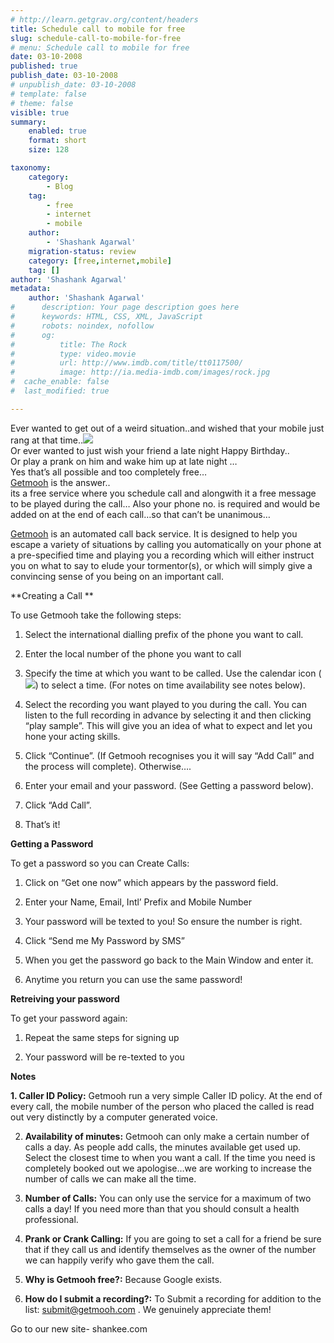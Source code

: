 ```yaml
---
# http://learn.getgrav.org/content/headers
title: Schedule call to mobile for free
slug: schedule-call-to-mobile-for-free
# menu: Schedule call to mobile for free
date: 03-10-2008
published: true
publish_date: 03-10-2008
# unpublish_date: 03-10-2008
# template: false
# theme: false
visible: true
summary:
    enabled: true
    format: short
    size: 128

taxonomy:
    category:
        - Blog
    tag:
        - free
        - internet
        - mobile
    author:
        - 'Shashank Agarwal'
    migration-status: review
    category: [free,internet,mobile]
    tag: []
author: 'Shashank Agarwal'
metadata:
    author: 'Shashank Agarwal'
#      description: Your page description goes here
#      keywords: HTML, CSS, XML, JavaScript
#      robots: noindex, nofollow
#      og:
#          title: The Rock
#          type: video.movie
#          url: http://www.imdb.com/title/tt0117500/
#          image: http://ia.media-imdb.com/images/rock.jpg
#  cache_enable: false
#  last_modified: true

---
```


Ever wanted to get out of a weird situation..and wished that your mobile just rang at that time..[![](http://2.bp.blogspot.com/_V2JZuLkPrjQ/SOW2VF-udiI/AAAAAAAADkY/NSW5bhkA5gM/s320/getmooh.png)](http://2.bp.blogspot.com/_V2JZuLkPrjQ/SOW2VF-udiI/AAAAAAAADkY/NSW5bhkA5gM/s1600-h/getmooh.png)  
Or ever wanted to just wish your friend a late night Happy Birthday..  
Or play a prank on him and wake him up at late night …  
Yes that’s all possible and too completely free…  
[Getmooh](http://www.getmooh.com/) is the answer..  
its a free service where you schedule call and alongwith it a free message to be played during the call… Also your phone no. is required and would be added on at the end of each call…so that can’t be unanimous…

[Getmooh](http://www.getmooh.com/) is an automated call back service. It is designed to help you escape a variety of situations by calling you automatically on your phone at a pre-specified time and playing you a recording which will either instruct you on what to say to elude your tormentor(s), or which will simply give a convincing sense of you being on an important call.

**Creating a Call **

To use Getmooh take the following steps:

1. Select the international dialling prefix of the phone you want to call.

2. Enter the local number of the phone you want to call

3. Specify the time at which you want to be called. Use the calendar icon (![](http://www.getmooh.com/img/cal.gif)) to select a time. (For notes on time availability see notes below).

4. Select the recording you want played to you during the call. You can listen to the full recording in advance by selecting it and then clicking “play sample”. This will give you an idea of what to expect and let you hone your acting skills.

5. Click “Continue”. (If Getmooh recognises you it will say “Add Call” and the process will complete). Otherwise….

6. Enter your email and your password. (See Getting a password below).

7. Click “Add Call”.

8. That’s it!

**Getting a Password**

To get a password so you can Create Calls:

1. Click on “Get one now” which appears by the password field.

2. Enter your Name, Email, Intl’ Prefix and Mobile Number

3. Your password will be texted to you! So ensure the number is right.

4. Click “Send me My Password by SMS”

5. When you get the password go back to the Main Window and enter it.

6. Anytime you return you can use the same password!

**Retreiving your password**

To get your password again:

1. Repeat the same steps for signing up

2. Your password will be re-texted to you

**Notes**

**1. Caller ID Policy:** Getmooh run a very simple Caller ID policy. At the end of every call, the mobile number of the person who placed the called is read out very distinctly by a computer generated voice.

2. **Availability of minutes:** Getmooh can only make a certain number of calls a day. As people add calls, the minutes available get used up. Select the closest time to when you want a call. If the time you need is completely booked out we apologise…we are working to increase the number of calls we can make all the time.

3. **Number of Calls:** You can only use the service for a maximum of two calls a day! If you need more than that you should consult a health professional.

4. **Prank or Crank Calling:** If you are going to set a call for a friend be sure that if they call us and identify themselves as the owner of the number we can happily verify who gave them the call.

5. **Why is Getmooh free?:** Because Google exists.

6. **How do I submit a recording?:** To Submit a recording for addition to the list: [submit@getmooh.com](mailto:submit@getmooh.com) . We genuinely appreciate them!

Go to our new site- shankee.com
